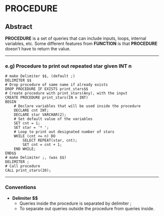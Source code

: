 # PROCEDURE

## Abstract

**PROCEDURE** is a set of queries that can include inputs, loops, internal variables, etc. Some different features from **FUNCTION** is that **PROCEDURE** doesn't have to return the value. 

---

### e.g) Procedure to print out repeated star given INT n

```mysql
# make Delimiter $$, (default ;)
DELIMITER $$
# Drop procedure of same name if already exists
DROP PROCEDURE IF EXISTS print_stars$$
# Create procedure with print_stars(Any), with the input
CREATE PROCEDURE print_stars(IN n INT)
BEGIN
    # Declare variables that will be used inside the procedure
    DECLARE cnt INT;
    DECLARE star VARCHAR(2);
    # Set default value of the variables
    SET cnt = 1;
    SET star = '* ';
    # Loop to print out designated number of stars
    WHILE (cnt <= n) DO
        SELECT REPEAT(star, cnt);
        SET cnt = cnt + 1;
    END WHILE;
END$$
# make Delimiter ;, (was $$)
DELIMITER ;
# Call procedure
CALL print_stars(20);
```

---

### Conventions

- **Delimiter $$**
  - Queries inside the procedure is separated by delimiter ;
  - To separate out queries outside the procedure from queries inside. 